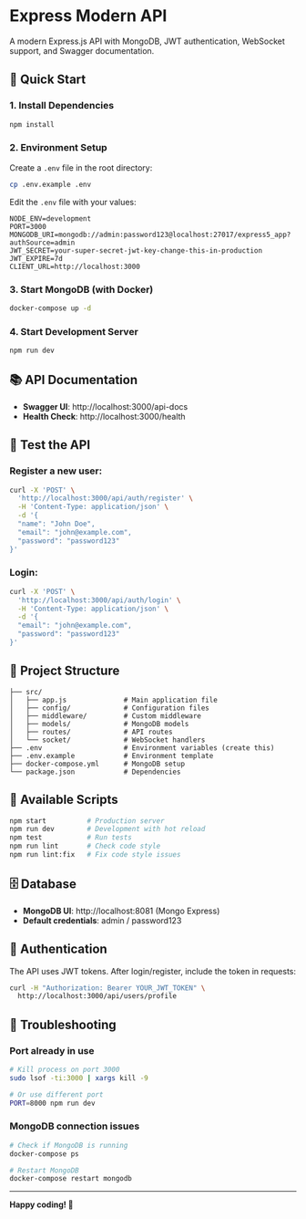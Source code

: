 # Express Modern API

A modern Express.js API with MongoDB, JWT authentication, WebSocket support, and Swagger documentation.

## 🚀 Quick Start

### 1. Install Dependencies
```bash
npm install
```

### 2. Environment Setup
Create a `.env` file in the root directory:

```bash
cp .env.example .env
```

Edit the `.env` file with your values:
```env
NODE_ENV=development
PORT=3000
MONGODB_URI=mongodb://admin:password123@localhost:27017/express5_app?authSource=admin
JWT_SECRET=your-super-secret-jwt-key-change-this-in-production
JWT_EXPIRE=7d
CLIENT_URL=http://localhost:3000
```

### 3. Start MongoDB (with Docker)
```bash
docker-compose up -d
```

### 4. Start Development Server
```bash
npm run dev
```

## 📚 API Documentation

- **Swagger UI**: http://localhost:3000/api-docs
- **Health Check**: http://localhost:3000/health

## 🧪 Test the API

### Register a new user:
```bash
curl -X 'POST' \
  'http://localhost:3000/api/auth/register' \
  -H 'Content-Type: application/json' \
  -d '{
  "name": "John Doe",
  "email": "john@example.com",
  "password": "password123"
}'
```

### Login:
```bash
curl -X 'POST' \
  'http://localhost:3000/api/auth/login' \
  -H 'Content-Type: application/json' \
  -d '{
  "email": "john@example.com",
  "password": "password123"
}'
```

## 📁 Project Structure

```
├── src/
│   ├── app.js              # Main application file
│   ├── config/             # Configuration files
│   ├── middleware/         # Custom middleware
│   ├── models/             # MongoDB models
│   ├── routes/             # API routes
│   └── socket/             # WebSocket handlers
├── .env                    # Environment variables (create this)
├── .env.example            # Environment template
├── docker-compose.yml      # MongoDB setup
└── package.json            # Dependencies
```

## 🔧 Available Scripts

```bash
npm start          # Production server
npm run dev        # Development with hot reload
npm test           # Run tests
npm run lint       # Check code style
npm run lint:fix   # Fix code style issues
```

## 🗄️ Database

- **MongoDB UI**: http://localhost:8081 (Mongo Express)
- **Default credentials**: admin / password123

## 🔑 Authentication

The API uses JWT tokens. After login/register, include the token in requests:

```bash
curl -H "Authorization: Bearer YOUR_JWT_TOKEN" \
  http://localhost:3000/api/users/profile
```

## 🚨 Troubleshooting

### Port already in use
```bash
# Kill process on port 3000
sudo lsof -ti:3000 | xargs kill -9

# Or use different port
PORT=8000 npm run dev
```

### MongoDB connection issues
```bash
# Check if MongoDB is running
docker-compose ps

# Restart MongoDB
docker-compose restart mongodb
```

---

**Happy coding! 🎉**